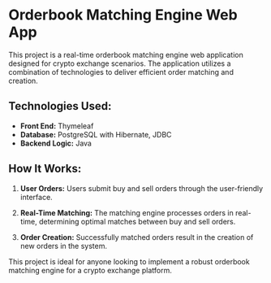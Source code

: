 # Orderbook Matching Engine Web App

This project is a real-time orderbook matching engine web application designed for crypto exchange scenarios. The application utilizes a combination of technologies to deliver efficient order matching and creation.

## Technologies Used:

- **Front End:** Thymeleaf
- **Database:** PostgreSQL with Hibernate, JDBC
- **Backend Logic:** Java

## How It Works:

1. **User Orders:** Users submit buy and sell orders through the user-friendly interface.

2. **Real-Time Matching:** The matching engine processes orders in real-time, determining optimal matches between buy and sell orders.

3. **Order Creation:** Successfully matched orders result in the creation of new orders in the system.

This project is ideal for anyone looking to implement a robust orderbook matching engine for a crypto exchange platform.
